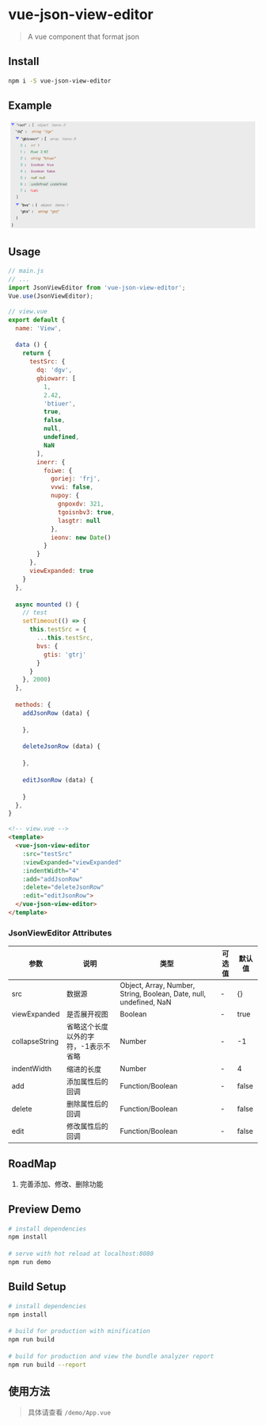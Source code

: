 # vue-json-view-editor

> A vue component that format json

## Install

```bash
npm i -S vue-json-view-editor
```

## Example

![example](./example.png)

## Usage

```javascript
// main.js
// ...
import JsonViewEditor from 'vue-json-view-editor';
Vue.use(JsonViewEditor);
```

```javascript
// view.vue
export default {
  name: 'View',

  data () {
    return {
      testSrc: {
        dq: 'dgv',
        gbiowarr: [
          1,
          2.42,
          'btiuer',
          true,
          false,
          null,
          undefined,
          NaN
        ],
        inerr: {
          foiwe: {
            goriej: 'frj',
            vvwi: false,
            nupoy: {
              gnpoxdv: 321,
              tgoisnbv3: true,
              lasgtr: null
            },
            ieonv: new Date()
          }
        }
      },
      viewExpanded: true
    }
  },

  async mounted () {
    // test
    setTimeout(() => {
      this.testSrc = {
        ...this.testSrc,
        bvs: {
          gtis: 'gtrj'
        }
      }
    }, 2000)
  },

  methods: {
    addJsonRow (data) {

    },

    deleteJsonRow (data) {

    },

    editJsonRow (data) {

    }
  },
}
```


```html
<!-- view.vue -->
<template>
  <vue-json-view-editor
    :src="testSrc"
    :viewExpanded="viewExpanded"
    :indentWidth="4"
    :add="addJsonRow"
    :delete="deleteJsonRow"
    :edit="editJsonRow">
  </vue-json-view-editor>
</template>
```

### JsonViewEditor Attributes

| 参数 | 说明 | 类型 | 可选值 | 默认值 |
| ---- | --- | --- | ---- | ----- |
| src | 数据源 | Object, Array, Number, String, Boolean, Date, null, undefined, NaN | - | {} |
| viewExpanded | 是否展开视图 | Boolean | - | true |
| collapseString | 省略这个长度以外的字符，-1表示不省略 | Number | - | -1 |
| indentWidth | 缩进的长度 | Number | - | 4 |
| add | 添加属性后的回调 | Function/Boolean | - | false |
| delete | 删除属性后的回调 | Function/Boolean | - | false |
| edit | 修改属性后的回调 | Function/Boolean | - | false |

## RoadMap

1. 完善添加、修改、删除功能

## Preview Demo

```bash
# install dependencies
npm install

# serve with hot reload at localhost:8080
npm run demo
```

## Build Setup

``` bash
# install dependencies
npm install

# build for production with minification
npm run build

# build for production and view the bundle analyzer report
npm run build --report
```

## 使用方法

> 具体请查看 `/demo/App.vue`
